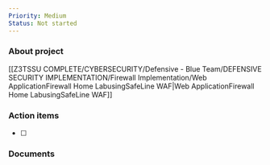 ```yaml
---
Priority: Medium
Status: Not started
---
```

### About project

[[Z3TSSU COMPLETE/CYBERSECURITY/Defensive - Blue Team/DEFENSIVE SECURITY IMPLEMENTATION/Firewall Implementation/Web ApplicationFirewall Home LabusingSafeLine WAF|Web ApplicationFirewall Home LabusingSafeLine WAF]]

### Action items

- [ ]

  

### Documents

[](https://www.notion.soundefined)